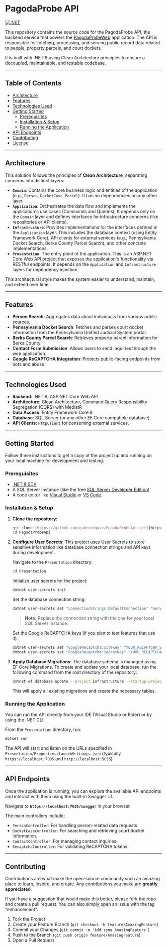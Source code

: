 # PagodaProbe API

[![.NET](https://github.com/gabenotgave/PagodaProbeApi/actions/workflows/dotnet.yml/badge.svg)](https://github.com/gabenotgave/PagodaProbeApi/actions/workflows/dotnet.yml)

This repository contains the source code for the PagodaProbe API, the backend service that powers the [PagodaProbeWeb](https://github.com/gabenotgave/PagodaProbeWeb) application. The API is responsible for fetching, processing, and serving public record data related to people, property parcels, and court dockets.

It is built with .NET 8 using Clean Architecture principles to ensure a decoupled, maintainable, and testable codebase.

---

## Table of Contents

- [Architecture](#architecture)
- [Features](#features)
- [Technologies Used](#technologies-used)
- [Getting Started](#getting-started)
  - [Prerequisites](#prerequisites)
  - [Installation & Setup](#installation--setup)
  - [Running the Application](#running-the-application)
- [API Endpoints](#api-endpoints)
- [Contributing](#contributing)
- [License](#license)

---

## Architecture

This solution follows the principles of **Clean Architecture**, separating concerns into distinct layers:

-   **`Domain`**: Contains the core business logic and entities of the application (e.g., `Person`, `DocketCase`, `Parcel`). It has no dependencies on any other layer.
-   **`Application`**: Orchestrates the data flow and implements the application's use cases (Commands and Queries). It depends only on the `Domain` layer and defines interfaces for infrastructure concerns (like repositories or API clients).
-   **`Infrastructure`**: Provides implementations for the interfaces defined in the `Application` layer. This includes the database context (using Entity Framework Core), API clients for external services (e.g., Pennsylvania Docket Search, Berks County Parcel Search), and other concrete implementations.
-   **`Presentation`**: The entry point of the application. This is an ASP.NET Core Web API project that exposes the application's functionality via RESTful endpoints. It depends on the `Application` and `Infrastructure` layers for dependency injection.

This architectural style makes the system easier to understand, maintain, and extend over time.

---

## Features

-   **Person Search**: Aggregates data about individuals from various public sources.
-   **Pennsylvania Docket Search**: Fetches and parses court docket information from the Pennsylvania Unified Judicial System portal.
-   **Berks County Parcel Search**: Retrieves property parcel information for Berks County.
-   **Contact Form Submission**: Allows users to send inquiries through the web application.
-   **Google ReCAPTCHA Integration**: Protects public-facing endpoints from bots and abuse.

---

## Technologies Used

-   **Backend**: .NET 8, ASP.NET Core Web API
-   **Architecture**: Clean Architecture, Command Query Responsibility Segregation (CQRS) with MediatR
-   **Data Access**: Entity Framework Core 8
-   **Database**: SQL Server (or any other EF Core compatible database)
-   **API Clients**: `HttpClient` for consuming external services.

---

## Getting Started

Follow these instructions to get a copy of the project up and running on your local machine for development and testing.

### Prerequisites

-   [.NET 8 SDK](https://dotnet.microsoft.com/download/dotnet/8.0)
-   A SQL Server instance (like the free [SQL Server Developer Edition](https://www.microsoft.com/en-us/sql-server/sql-server-downloads))
-   A code editor like [Visual Studio](https://visualstudio.microsoft.com/) or [VS Code](https://code.visualstudio.com/).

### Installation & Setup

1.  **Clone the repository:**
    ```bash
    git clone [https://github.com/gabenotgave/PagodaProbeApi.git](https://github.com/gabenotgave/PagodaProbeApi.git)
    cd PagodaProbeApi
    ```

2.  **Configure User Secrets:**
    This project uses User Secrets to store sensitive information like database connection strings and API keys during development.

    Navigate to the `Presentation` directory:
    ```bash
    cd Presentation
    ```

    Initialize user secrets for the project:
    ```bash
    dotnet user-secrets init
    ```

    Set the database connection string:
    ```bash
    dotnet user-secrets set "ConnectionStrings:DefaultConnection" "Server=your_server;Database=PagodaProbe;Trusted_Connection=True;TrustServerCertificate=True;"
    ```
    > **Note:** Replace the connection string with the one for your local SQL Server instance.

    Set the Google ReCAPTCHA keys (if you plan to test features that use it):
    ```bash
    dotnet user-secrets set "GoogleRecaptcha:SiteKey" "YOUR_RECAPTCHA_SITE_KEY"
    dotnet user-secrets set "GoogleRecaptcha:SecretKey" "YOUR_RECAPTCHA_SECRET_KEY"
    ```

3.  **Apply Database Migrations:**
    The database schema is managed using EF Core Migrations. To create and update your local database, run the following command from the root directory of the repository:
    ```bash
    dotnet ef database update --project Infrastructure --startup-project Presentation
    ```
    This will apply all existing migrations and create the necessary tables.

### Running the Application

You can run the API directly from your IDE (Visual Studio or Rider) or by using the .NET CLI.

From the `Presentation` directory, run:
```bash
dotnet run
```

The API will start and listen on the URLs specified in `Presentation/Properties/launchSettings.json` (typically `https://localhost:7035` and `http://localhost:5035`).

---

## API Endpoints

Once the application is running, you can explore the available API endpoints and interact with them using the built-in Swagger UI.

Navigate to **`https://localhost:7035/swagger`** in your browser.

The main controllers include:
-   `PersonController`: For handling person-related data requests.
-   `DocketCaseController`: For searching and retrieving court docket information.
-   `ContactController`: For managing contact inquiries.
-   `RecaptchaController`: For validating ReCAPTCHA tokens.

---

## Contributing

Contributions are what make the open-source community such an amazing place to learn, inspire, and create. Any contributions you make are **greatly appreciated**.

If you have a suggestion that would make this better, please fork the repo and create a pull request. You can also simply open an issue with the tag "enhancement".

1.  Fork the Project
2.  Create your Feature Branch (`git checkout -b feature/AmazingFeature`)
3.  Commit your Changes (`git commit -m 'Add some AmazingFeature'`)
4.  Push to the Branch (`git push origin feature/AmazingFeature`)
5.  Open a Pull Request
